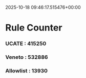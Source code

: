 2025-10-18 09:46:17.515476+00:00
# Rule Counter 
 ### UCATE : 415250

 ### Veneto : 532886

 ### Allowlist : 13930